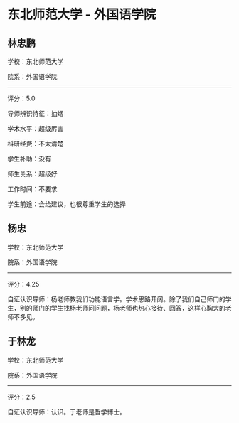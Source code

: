 # 东北师范大学 - 外国语学院

## 林忠鹏

学校：东北师范大学

院系：外国语学院

* * *

评分：5.0

导师辨识特征：抽烟

学术水平：超级厉害

科研经费：不太清楚

学生补助：没有

师生关系：超级好

工作时间：不要求

学生前途：会给建议，也很尊重学生的选择

## 杨忠

学校：东北师范大学

院系：外国语学院

* * *

评分：4.25

自证认识导师：杨老师教我们功能语言学。学术思路开阔。除了我们自己师门的学生，别的师门的学生找杨老师问问题，杨老师也热心接待、回答，这样心胸大的老师不多见。

## 于林龙

学校：东北师范大学

院系：外国语学院

* * *

评分：2.5

自证认识导师：认识。于老师是哲学博士。